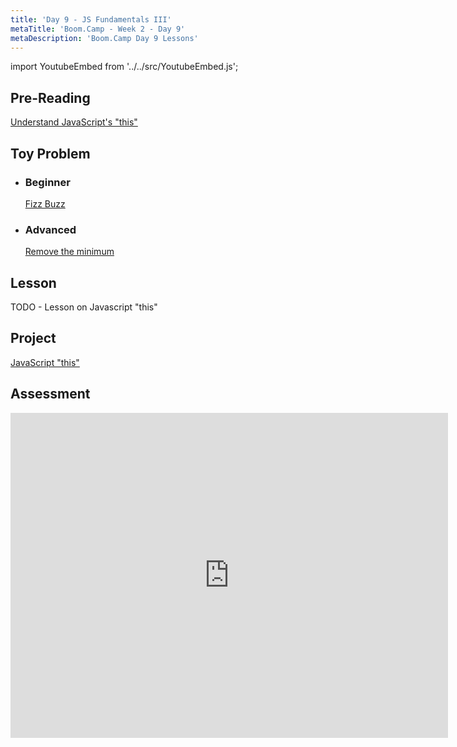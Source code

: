 ```yaml
---
title: 'Day 9 - JS Fundamentals III'
metaTitle: 'Boom.Camp - Week 2 - Day 9'
metaDescription: 'Boom.Camp Day 9 Lessons'
---
```


import YoutubeEmbed from '../../src/YoutubeEmbed.js';

## Pre-Reading

[Understand JavaScript's "this"](http://javascriptissexy.com/understand-javascripts-this-with-clarity-and-master-it/)

## Toy Problem

- ### Beginner

  [Fizz Buzz](https://repl.it/@AodhanHayter/fizz-buzz)

- ### Advanced

  [Remove the minimum](https://repl.it/@AodhanHayter/remove-the-minimum)


## Lesson

TODO - Lesson on Javascript "this"
<YoutubeEmbed link="https://www.youtube.com/embed/NpEaa2P7qZI" />

## Project

[JavaScript "this"](https://github.com/boomcamp/javascript-3-this)

## Assessment

<iframe src="https://docs.google.com/forms/d/e/1FAIpQLSdGks4ABMzSoozWS8sqQxRQ32tb4x-CVnlloT2GC3OVPiBQoQ/viewform?embedded=true" width="700" height="520" frameborder="0" marginheight="0" marginwidth="0">Loading…</iframe>
